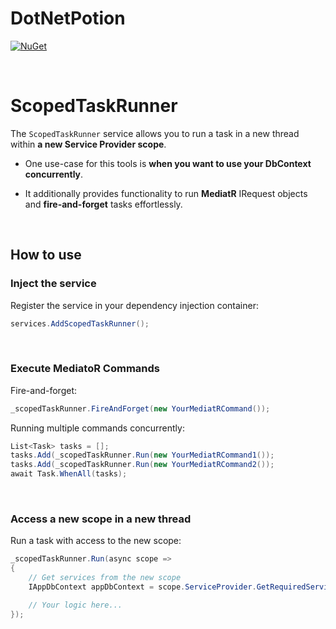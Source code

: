 # DotNetPotion

[![NuGet](https://img.shields.io/badge/nuget-v1.0.0-blue?logo=nuget)](https://www.nuget.org/packages/DotNetPotion)

<br/>

# ScopedTaskRunner

The `ScopedTaskRunner` service allows you to run a task in a new thread within **a new Service Provider scope**. 

- One use-case for this tools is **when you want to use your DbContext concurrently**.

- It additionally provides functionality to run **MediatR** IRequest objects and **fire-and-forget** tasks effortlessly.

<br/>

## How to use

### Inject the service

Register the service in your dependency injection container:

```csharp
services.AddScopedTaskRunner();
```

<br/>

### Execute MediatoR Commands

Fire-and-forget:

```csharp
_scopedTaskRunner.FireAndForget(new YourMediatRCommand());
```

Running multiple commands concurrently:

```csharp
List<Task> tasks = [];
tasks.Add(_scopedTaskRunner.Run(new YourMediatRCommand1());
tasks.Add(_scopedTaskRunner.Run(new YourMediatRCommand2());
await Task.WhenAll(tasks);
```

<br/>

### Access a new scope in a new thread

Run a task with access to the new scope:

```csharp
_scopedTaskRunner.Run(async scope =>
{
    // Get services from the new scope
    IAppDbContext appDbContext = scope.ServiceProvider.GetRequiredService<IAppDbContext>();

    // Your logic here...
});
```
